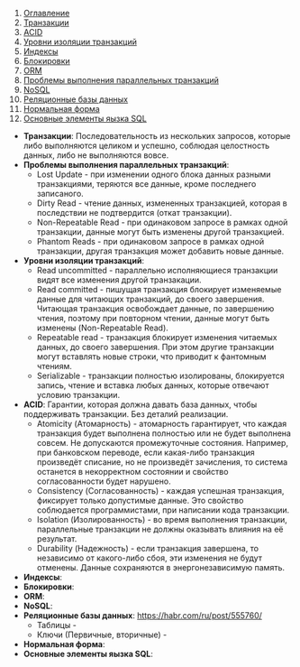 1. [Оглавление](README.md)
1. [Транзакции](#1)
1. [ACID](#2)
1. [Уровни изоляции транзакций](#3)
1. [Индексы](#4)
1. [Блокировки](#5)
1. [ORM](#6)
1. [Проблемы выполнения параллельных транзакций](#7)
1. [NoSQL](#8)
1. [Реляционные базы данных](#9)
1. [Нормальная форма](#10)
1. [Основные элементы яызка SQL](#11)

* **Транзакции**: <a name="1"></a> Последовательность из нескольких запросов, которые либо выполняются целиком и успешно, соблюдая целостность данных, либо не выполняются вовсе.
* **Проблемы выполнения параллельных транзакций**: <a name="7"></a>
    * Lost Update - при изменении одного блока данных разными транзакциями, теряются все данные, кроме последнего записаного.
    * Dirty Read - чтение данных, измененных транзакцией, которая в последствии не подтвердится (откат транзакции).
    * Non-Repeatable Read - при одинаковом запросе в рамках одной транзакции, данные могут быть изменены другой транзакцией.
    * Phantom Reads - при одинаковом запросе в рамках одной транзакции, другая транзакция может добавить новые данные.
* **Уровни изоляции транзакций**: <a name="3"></a>
    * Read uncommitted - параллельно исполняющиеся транзакции видят все изменения другой транзакации. 
    * Read committed - пишущая транзакция блокирует изменяемые данные для читающих транзакций, до своего завершения. Читающая транзакция освобождает данные, по завершению чтения, поэтому при повторном чтении, данные могут быть изменены (Non-Repeatable Read).
    * Repeatable read - транзакция блокирует изменения читаемых данных, до своего завершения. При этом другие транзакции могут вставлять новые строки, что приводит к фантомным чтениям.
    * Serializable - транзакции полностью изолированы, блокируется запись, чтение и вставка любых данных, которые отвечают условию транзакции.
* **ACID**: <a name="2"></a> Гарантии, которая должна давать база данных, чтобы поддерживать транзакции. Без деталий реализации.
    * Atomicity (Атомарность) - атомарность гарантирует, что каждая транзакция будет выполнена полностью или не будет выполнена совсем. Не допускаются промежуточные состояния. Например, при банковском переводе, если какая-либо транзакция произведёт списание, но не произведёт зачисления, то система останется в некорректном состоянии и свойство согласованности будет нарушено.
    * Consistency (Согласованность) - каждая успешная транзакция, фиксирует только допустимые данные. Это свойство соблюдается программистами, при написании кода транзакции. 
    * Isolation (Изолированность) - во время выполнения транзакции, параллельные транзакции не должны оказывать влияния на её результат.
    * Durability (Надежность) - если транзакция завершена, то независимо от какого-либо сбоя, эти изменения не будут отменены. Данные сохраняются в энергонезависимую память.
* **Индексы**: <a name="4"></a>
* **Блокировки**: <a name="5"></a>
* **ORM**: <a name="6"></a>
* **NoSQL**: <a name="8"></a> 
* **Реляционные базы данных**: <a name="9"></a> https://habr.com/ru/post/555760/
    * Таблицы -
    * Ключи (Первичные, вторичные) -
* **Нормальная форма**: <a name="10"></a>
* **Основные элементы яызка SQL**: <a name="11"></a>